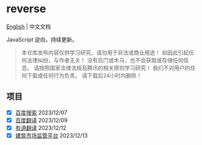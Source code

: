 # reverse

[English](README-en.md) | 中文文档

JavaScript 逆向，持续更新。

> 本仓库发布内容仅供学习研究，请勿用于非法或商业用途！ 如因此引起任何法律纠纷，与作者无关！ 没有后门或木马，也不会获取或存储任何信息。 请按照国家法律法规及腾讯的相关原则学习研究！ 我们不对用户的任何下载或任何行为负责。 请下载后24小时内删除！

## 项目
-	[x] [百度搜索](packages/reverse-pc-baidu/src/search.js) 2023/12/07
-	[x] [百度翻译](packages/reverse-pc-baidu/src/translator.js) 2023/12/09
- [x] [有道翻译](packages/reverse-pc-youdao/src/translator.js) 2023/12/12
- [x] [建筑市场监管平台](packages/reverse-pc-jzsc/src/index.js) 2023/12/13
